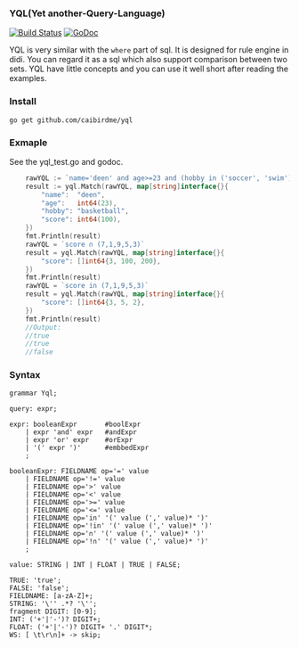### YQL(Yet another-Query-Language)
[![Build Status](https://www.travis-ci.org/caibirdme/yql.svg?branch=master)](https://www.travis-ci.org/caibirdme/yql)
[![GoDoc](https://godoc.org/github.com/caibirdme/yql?status.svg)](https://godoc.org/github.com/caibirdme/yql)


YQL is very similar with the `where` part of sql. It is designed for rule engine in didi. You can regard it as a sql which also support comparison between two sets. YQL have little concepts and you can use it well short after reading the examples.

### Install
`go get github.com/caibirdme/yql`

### Exmaple
See the yql_test.go and godoc.

``` go
	rawYQL := `name='deen' and age>=23 and (hobby in ('soccer', 'swim') or score>90))`
	result := yql.Match(rawYQL, map[string]interface{}{
		"name":  "deen",
		"age":   int64(23),
		"hobby": "basketball",
		"score": int64(100),
	})
	fmt.Println(result)
	rawYQL = `score ∩ (7,1,9,5,3)`
	result = yql.Match(rawYQL, map[string]interface{}{
		"score": []int64{3, 100, 200},
	})
	fmt.Println(result)
	rawYQL = `score in (7,1,9,5,3)`
	result = yql.Match(rawYQL, map[string]interface{}{
		"score": []int64{3, 5, 2},
	})
	fmt.Println(result)
	//Output:
	//true
	//true
	//false
```

### Syntax
```
grammar Yql;

query: expr;

expr: booleanExpr       #boolExpr
    | expr 'and' expr   #andExpr
    | expr 'or' expr    #orExpr
    | '(' expr ')'      #embbedExpr
    ;

booleanExpr: FIELDNAME op='=' value
    | FIELDNAME op='!=' value
    | FIELDNAME op='>' value
    | FIELDNAME op='<' value
    | FIELDNAME op='>=' value
    | FIELDNAME op='<=' value
    | FIELDNAME op='in' '(' value (',' value)* ')'
    | FIELDNAME op='!in' '(' value (',' value)* ')'
    | FIELDNAME op='∩' '(' value (',' value)* ')'
    | FIELDNAME op='!∩' '(' value (',' value)* ')'
    ;

value: STRING | INT | FLOAT | TRUE | FALSE;

TRUE: 'true';
FALSE: 'false';
FIELDNAME: [a-zA-Z]+;
STRING: '\'' .*? '\'';
fragment DIGIT: [0-9];
INT: ('+'|'-')? DIGIT+;
FLOAT: ('+'|'-')? DIGIT+ '.' DIGIT*;
WS: [ \t\r\n]+ -> skip;

```